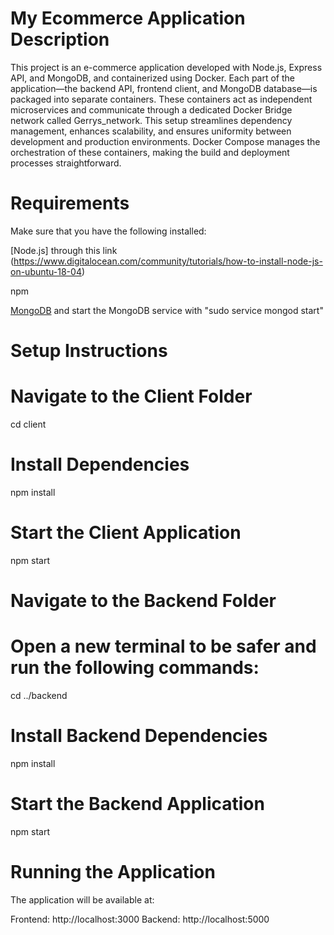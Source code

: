 #  My Ecommerce Application Description
This project is an e-commerce application developed with Node.js, Express API, and MongoDB, and containerized using Docker. Each part of the application—the backend API, frontend client, and MongoDB database—is packaged into separate containers. These containers act as independent microservices and communicate through a dedicated Docker Bridge network called Gerrys_network. This setup streamlines dependency management, enhances scalability, and ensures uniformity between development and production environments. Docker Compose manages the orchestration of these containers, making the build and deployment processes straightforward.

# Requirements

Make sure that you have the following installed:

[Node.js] through this link (https://www.digitalocean.com/community/tutorials/how-to-install-node-js-on-ubuntu-18-04)

npm 

 [MongoDB]("https://docs.mongodb.com/manual/tutorial/install-mongodb-on-ubuntu/") and start the MongoDB service with "sudo service mongod start"

 # Setup Instructions

# Navigate to the Client Folder

 cd client

# Install Dependencies

npm install

# Start the Client Application

npm start

# Navigate to the Backend Folder
# Open a new terminal to be safer and run the following commands:

cd ../backend

# Install Backend Dependencies

npm install

# Start the Backend Application

npm start

# Running the Application
The application will be available at:

  Frontend: http://localhost:3000
  Backend: http://localhost:5000

  


 

